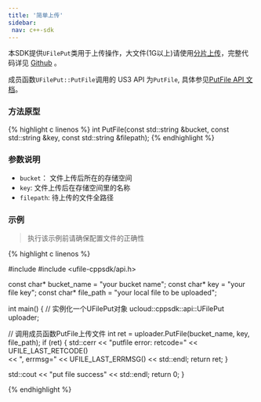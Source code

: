 ```yaml
--- 
title: '简单上传'
sidebar:
 nav: c++-sdk
---
```


本SDK提供`UFilePut`类用于上传操作，大文件(1G以上)请使用[分片上传](/cpp-sdk/分片上传.html)，完整代码详见 [Github](https://github.com/ufilesdk-dev/ufile-cppsdk/blob/master/ucloud/api/put.cpp) 。

成员函数`UFilePut::PutFile`调用的 US3 API 为`PutFile`, 具体参见[PutFile API 文档](https://docs.ucloud.cn/api/ufile-api/put_file)。

### 方法原型

{% highlight c linenos %}
int PutFile(const std::string &bucket, const std::string &key, const std::string &filepath);
{% endhighlight %}

### 参数说明

- `bucket`： 文件上传后所在的存储空间
- `key`: 文件上传后在存储空间里的名称
- `filepath`: 待上传的文件全路径

### 示例

> 执行该示例前请确保配置文件的正确性

<div class="copyable" markdown="1">
{% highlight c linenos %}

#include <iostream>
#include <ufile-cppsdk/api.h>

const char* bucket_name = "your bucket name";
const char* key = "your file key";
const char* file_path = "your local file to be uploaded";

int main() {
  // 实例化一个UFilePut对象
  ucloud::cppsdk::api::UFilePut uploader;

  // 调用成员函数PutFile上传文件
  int ret = uploader.PutFile(bucket_name, key, file_path);
  if (ret) {
    std::cerr << "putfile error: retcode=" << UFILE_LAST_RETCODE() \
              << ", errmsg=" << UFILE_LAST_ERRMSG() << std::endl;
    return ret;
  }

  std::cout << "put file success" << std::endl;
  return 0;
}

{% endhighlight %}
</div>